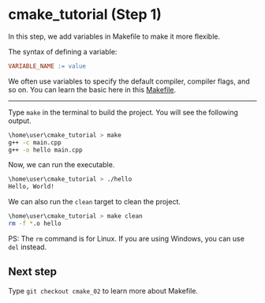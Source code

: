 # cmake_tutorial (Step 1)
In this step, we add variables in Makefile to make it more flexible. 

The syntax of defining a variable:
```makefile
VARIABLE_NAME := value
```

We often use variables to specify the default compiler, compiler flags, and so on. You can learn the basic here in this [Makefile](./Makefile).

---

Type `make` in the terminal to build the project. You will see the following output.

```bash
\home\user\cmake_tutorial > make
g++ -c main.cpp
g++ -o hello main.cpp
```

Now, we can run the executable.

```bash
\home\user\cmake_tutorial > ./hello
Hello, World!
```

We can also run the `clean` target to clean the project.

```bash
\home\user\cmake_tutorial > make clean
rm -f *.o hello
```

PS: The `rm` command is for Linux. If you are using Windows, you can use `del` instead.

## Next step
Type `git checkout cmake_02` to learn more about Makefile.
